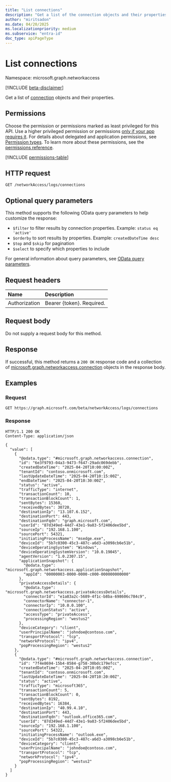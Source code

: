 ```yaml
---
title: "List connections"
description: "Get a list of the connection objects and their properties."
author: "miritsadon"
ms.date: 04/20/2025
ms.localizationpriority: medium
ms.subservice: "entra-id"
doc_type: apiPageType
---
```


# List connections

Namespace: microsoft.graph.networkaccess

[!INCLUDE [beta-disclaimer](../../includes/beta-disclaimer.md)]

Get a list of [connection](../resources/networkaccess-connection.md) objects and their properties.

## Permissions

Choose the permission or permissions marked as least privileged for this API. Use a higher privileged permission or permissions [only if your app requires it](/graph/permissions-overview#best-practices-for-using-microsoft-graph-permissions). For details about delegated and application permissions, see [Permission types](/graph/permissions-overview#permission-types). To learn more about these permissions, see the [permissions reference](/graph/permissions-reference).

<!-- {
  "blockType": "permissions",
  "name": "networkaccess-logs-list-connections-permissions"
}
-->
[!INCLUDE [permissions-table](../includes/permissions/networkaccess-logs-list-connections-permissions.md)]

## HTTP request

<!-- {
  "blockType": "ignored"
}
-->
``` http
GET /networkAccess/logs/connections
```

## Optional query parameters

This method supports the following OData query parameters to help customize the response:
- `$filter` to filter results by connection properties. Example: `status eq 'active'`
- `$orderby` to sort results by properties. Example: `createdDateTime desc`
- `$top` and `$skip` for pagination
- `$select` to specify which properties to include

For general information about query parameters, see [OData query parameters](/graph/query-parameters).

## Request headers

|Name|Description|
|:---|:---|
|Authorization|Bearer {token}. Required.|

## Request body

Do not supply a request body for this method.

## Response

If successful, this method returns a `200 OK` response code and a collection of [microsoft.graph.networkaccess.connection](../resources/networkaccess-connection.md) objects in the response body.

## Examples

### Request

<!-- {
  "blockType": "request",
  "name": "list_connection"
}
-->
``` http
GET https://graph.microsoft.com/beta/networkAccess/logs/connections
```

### Response
<!-- {
  "blockType": "response",
  "truncated": true,
  "@odata.type": "Collection(microsoft.graph.networkaccess.connection)"
}
-->
``` http
HTTP/1.1 200 OK
Content-Type: application/json

{
  "value": [
    {
      "@odata.type": "#microsoft.graph.networkaccess.connection",
      "id": "6e3f9793-04a3-9473-f647-29adc069debb",
      "createdDateTime": "2025-04-20T10:00:00Z",
      "tenantId": "contoso.onmicrosoft.com",
      "lastUpdateDateTime": "2025-04-20T10:15:00Z",
      "endDateTime": "2025-04-20T10:30:00Z",
      "status": "active",
      "trafficType": "internet",
      "transactionCount": 10,
      "transactionBlockCount": 1,
      "sentBytes": 15360,
      "receivedBytes": 30720,
      "destinationIp": "13.107.6.152",
      "destinationPort": 443,
      "destinationFqdn": "graph.microsoft.com",
      "userId": "87d349ed-44d7-43e1-9a83-5f2406dee5bd",
      "sourceIp": "192.168.1.100",
      "sourcePort": 54321,
      "initiatingProcessName": "msedge.exe",
      "deviceId": "5b7c0300-45c3-487c-a6d3-a3098cb6e51b",
      "deviceOperatingSystem": "Windows",
      "deviceOperatingSystemVersion": "10.0.19045",
      "agentVersion": "1.0.2307.15",
      "applicationSnapshot": {
        "@odata.type": "microsoft.graph.networkaccess.applicationSnapshot",
        "appId": "00000003-0000-0000-c000-000000000000"
      },
      "privateAccessDetails": {
        "@odata.type": "microsoft.graph.networkaccess.privateAccessDetails",
        "connectorId": "e1a83a2c-5689-4f1c-b8ba-698606c784c9",
        "connectorName": "connector-1",
        "connectorIp": "10.0.0.100",
        "connectionStatus": "active",
        "accessType": "privateAccess",
        "processingRegion": "westus2"
      },
      "deviceCategory": "client",
      "userPrincipalName": "johndoe@contoso.com",
      "transportProtocol": "tcp",
      "networkProtocol": "ipv4",
      "popProcessingRegion": "westus2"
    },
    {
      "@odata.type": "#microsoft.graph.networkaccess.connection",
      "id": "7f4e8694-15b4-8584-g758-30bdc179efcc",
      "createdDateTime": "2025-04-20T10:05:00Z",
      "tenantId": "contoso.onmicrosoft.com",
      "lastUpdateDateTime": "2025-04-20T10:20:00Z",
      "status": "active",
      "trafficType": "microsoft365",
      "transactionCount": 5,
      "transactionBlockCount": 0,
      "sentBytes": 8192,
      "receivedBytes": 16384,
      "destinationIp": "40.99.4.10",
      "destinationPort": 443,
      "destinationFqdn": "outlook.office365.com",
      "userId": "87d349ed-44d7-43e1-9a83-5f2406dee5bd",
      "sourceIp": "192.168.1.100",
      "sourcePort": 54322,
      "initiatingProcessName": "outlook.exe",
      "deviceId": "5b7c0300-45c3-487c-a6d3-a3098cb6e51b",
      "deviceCategory": "client",
      "userPrincipalName": "johndoe@contoso.com",
      "transportProtocol": "tcp",
      "networkProtocol": "ipv4",
      "popProcessingRegion": "westus2"
    }
  ]
}
